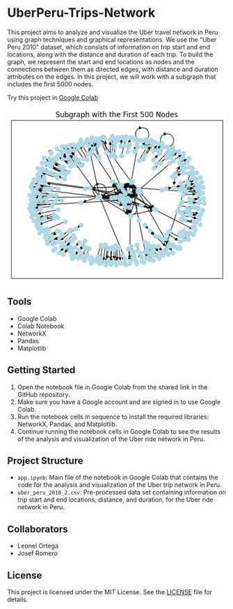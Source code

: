 # UberPeru-Trips-Network

This project aims to analyze and visualize the Uber travel network in Peru using graph techniques and graphical representations. We use the "Uber Peru 2010" dataset, which consists of information on trip start and end locations, along with the distance and duration of each trip. To build the graph, we represent the start and end locations as nodes and the connections between them as directed edges, with distance and duration attributes on the edges. In this project, we will work with a subgraph that includes the first 5000 nodes.

Try this project in [Google Colab](https://colab.research.google.com/drive/1w13KWdeQZGOkWm3ARdEYJ16Dxsxn9QdY?usp=sharing)

![Image of first 20 nodes](https://github.com/leonel1301/UberPeru-Trips-Network/blob/main/images/image_subgraph_500_nodes.png)

## Tools

-   Google Colab
-   Colab Notebook
-   NetworkX
-   Pandas
-   Matplotlib

## Getting Started

1. Open the notebook file in Google Colab from the shared link in the GitHub repository.
2. Make sure you have a Google account and are signed in to use Google Colab.
3. Run the notebook cells in sequence to install the required libraries: NetworkX, Pandas, and Matplotlib.
4. Continue running the notebook cells in Google Colab to see the results of the analysis and visualization of the Uber ride network in Peru.

## Project Structure

-   `app.ipynb`: Main file of the notebook in Google Colab that contains the code for the analysis and visualization of the Uber trip network in Peru.
-   `uber_peru_2010_2.csv`: Pre-processed data set containing information on trip start and end locations, distance, and duration, for the Uber ride network in Peru.

## Collaborators

-   Leonel Ortega
-   Josef Romero

## License

This project is licensed under the MIT License. See the [LICENSE](LICENSE) file for details.
